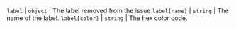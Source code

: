 `label` | `object` | The label removed from the issue `label[name]` | `string` | The name of the label. `label[color]` | `string` | The hex color code. 